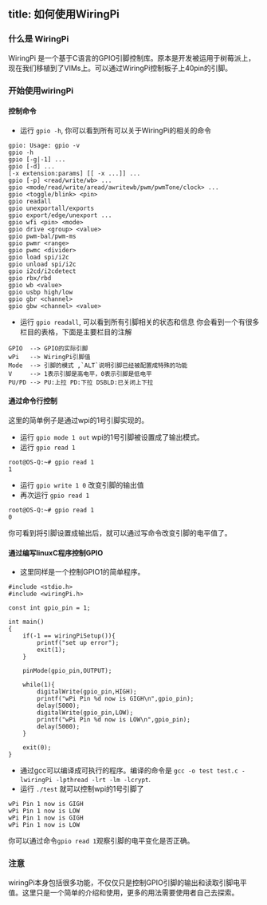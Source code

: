 title: 如何使用WiringPi
---

### 什么是 WiringPi
WiringPi 是一个基于C语言的GPIO引脚控制库。原本是开发被运用于树莓派上，现在我们移植到了VIMs上。可以通过WiringPi控制板子上40pin的引脚。

### 开始使用wiringPi
#### 控制命令

* 运行 `gpio -h`, 你可以看到所有可以关于WiringPi的相关的命令
```
gpio: Usage: gpio -v
gpio -h
gpio [-g|-1] ...
gpio [-d] ...
[-x extension:params] [[ -x ...]] ...
gpio [-p] <read/write/wb> ...
gpio <mode/read/write/aread/awritewb/pwm/pwmTone/clock> ...
gpio <toggle/blink> <pin>
gpio readall
gpio unexportall/exports
gpio export/edge/unexport ...
gpio wfi <pin> <mode>
gpio drive <group> <value>
gpio pwm-bal/pwm-ms 
gpio pwmr <range> 
gpio pwmc <divider> 
gpio load spi/i2c
gpio unload spi/i2c
gpio i2cd/i2cdetect
gpio rbx/rbd
gpio wb <value>
gpio usbp high/low
gpio gbr <channel>
gpio gbw <channel> <value>
```
* 运行 `gpio readall`, 可以看到所有引脚相关的状态和信息
你会看到一个有很多栏目的表格，下面是主要栏目的注解
```
GPIO  --> GPIO的实际引脚
wPi   --> WiringPi引脚值
Mode  --> 引脚的模式 ,`ALT`说明引脚已经被配置成特殊的功能
V     --> 1表示引脚是高电平，0表示引脚是低电平
PU/PD --> PU:上拉 PD:下拉 DSBLD:已关闭上下拉
```
#### 通过命令行控制
这里的简单例子是通过wpi的1号引脚实现的。
* 运行 `gpio mode 1 out`
wpi的1号引脚被设置成了输出模式。
* 运行 `gpio read 1`
```
root@OS-Q:~# gpio read 1
1
```
* 运行 `gpio write 1 0` 改变引脚的输出值
* 再次运行 `gpio read 1` 
```
root@OS-Q:~# gpio read 1   
0
```
你可看到将引脚设置成输出后，就可以通过写命令改变引脚的电平值了。

#### 通过编写linuxC程序控制GPIO
* 这里同样是一个控制GPIO1的简单程序。
```
#include <stdio.h>
#include <wiringPi.h>

const int gpio_pin = 1;

int main()
{
	if(-1 == wiringPiSetup()){
		printf("set up error");
		exit(1);
	}

	pinMode(gpio_pin,OUTPUT);

	while(1){
		digitalWrite(gpio_pin,HIGH);
		printf("wPi Pin %d now is GIGH\n",gpio_pin);
		delay(5000);
		digitalWrite(gpio_pin,LOW);
		printf("wPi Pin %d now is LOW\n",gpio_pin);
		delay(5000);
	}

	exit(0);
}
```
* 通过gcc可以编译成可执行的程序。编译的命令是 `gcc -o test test.c -lwiringPi -lpthread -lrt -lm -lcrypt`.
* 运行 `./test` 就可以控制wpi的1号引脚了
```
wPi Pin 1 now is GIGH
wPi Pin 1 now is LOW
wPi Pin 1 now is GIGH
wPi Pin 1 now is LOW
```
你可以通过命令`gpio read 1`观察引脚的电平变化是否正确。

### 注意
wiringPi本身包括很多功能，不仅仅只是控制GPIO引脚的输出和读取引脚电平值。这里只是一个简单的介绍和使用，更多的用法需要使用者自己去探索。
